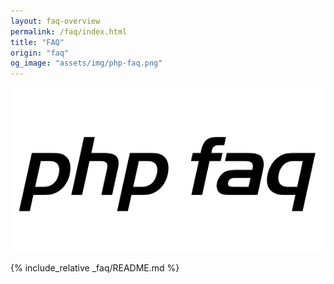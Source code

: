 ```yaml
---
layout: faq-overview
permalink: /faq/index.html
title: "FAQ"
origin: "faq"
og_image: "assets/img/php-faq.png"
---
```

<div style="text-align:center;">
    <img src="/assets/img/php-faq.png" alt="PHP FAQ">
</div>

{% include_relative _faq/README.md %}
